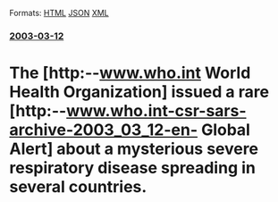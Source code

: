 
Formats: [HTML](/news/2003/03/12/the-http-www-who-int-world-health-organization-issued-a-rare-http-www-who-int-csr-sars-archive-2003_03_12-en-global-alert-about-a.html)  [JSON](/news/2003/03/12/the-http-www-who-int-world-health-organization-issued-a-rare-http-www-who-int-csr-sars-archive-2003_03_12-en-global-alert-about-a.json)  [XML](/news/2003/03/12/the-http-www-who-int-world-health-organization-issued-a-rare-http-www-who-int-csr-sars-archive-2003_03_12-en-global-alert-about-a.xml)  

### [2003-03-12](/news/2003/03/12/index.md)

##### 
#  The [http:--www.who.int World Health Organization] issued a rare [http:--www.who.int-csr-sars-archive-2003_03_12-en- Global Alert] about a mysterious severe respiratory disease spreading in several countries.



